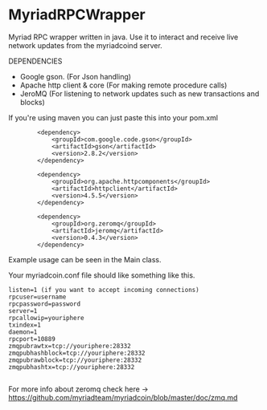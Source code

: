 # MyriadRPCWrapper
Myriad RPC wrapper written in java. Use it to interact and receive live network updates from the myriadcoind server.

DEPENDENCIES
- Google gson. (For Json handling)
- Apache http client & core (For making remote procedure calls)
- JeroMQ (For listening to network updates such as new transactions and blocks)

If you're using maven you can just paste this into your pom.xml
```
        <dependency>
            <groupId>com.google.code.gson</groupId>
            <artifactId>gson</artifactId>
            <version>2.8.2</version>
        </dependency>

        <dependency>
            <groupId>org.apache.httpcomponents</groupId>
            <artifactId>httpclient</artifactId>
            <version>4.5.5</version>
        </dependency>

        <dependency>
            <groupId>org.zeromq</groupId>
            <artifactId>jeromq</artifactId>
            <version>0.4.3</version>
        </dependency>
```

Example usage can be seen in the Main class. 

Your myriadcoin.conf file should like something like this.

```
listen=1 (if you want to accept incoming connections)
rpcuser=username
rpcpassword=password
server=1
rpcallowip=youriphere
txindex=1
daemon=1
rpcport=10889
zmqpubrawtx=tcp://youriphere:28332
zmqpubhashblock=tcp://youriphere:28332
zmqpubrawblock=tcp://youriphere:28332
zmqpubhashtx=tcp://youriphere:28332
      
```
For more info about zeromq check here -> https://github.com/myriadteam/myriadcoin/blob/master/doc/zmq.md
